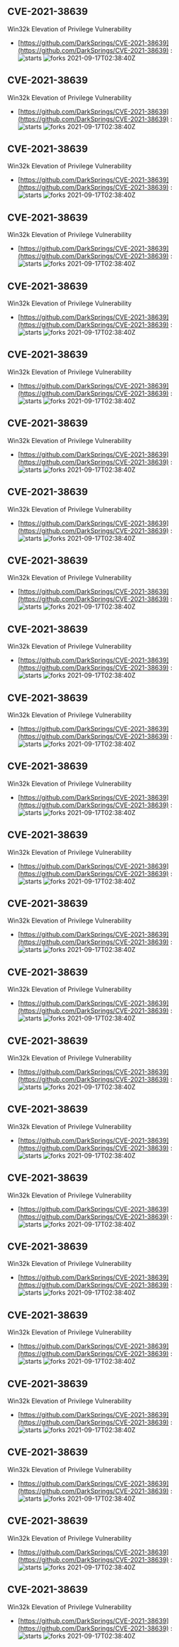 ## CVE-2021-38639
 Win32k Elevation of Privilege Vulnerability

- [https://github.com/DarkSprings/CVE-2021-38639](https://github.com/DarkSprings/CVE-2021-38639) :  
![starts](https://img.shields.io/github/stars/DarkSprings/CVE-2021-38639.svg) 
![forks](https://img.shields.io/github/forks/DarkSprings/CVE-2021-38639.svg) 
2021-09-17T02:38:40Z

## CVE-2021-38639
 Win32k Elevation of Privilege Vulnerability

- [https://github.com/DarkSprings/CVE-2021-38639](https://github.com/DarkSprings/CVE-2021-38639) :  
![starts](https://img.shields.io/github/stars/DarkSprings/CVE-2021-38639.svg) 
![forks](https://img.shields.io/github/forks/DarkSprings/CVE-2021-38639.svg) 
2021-09-17T02:38:40Z

## CVE-2021-38639
 Win32k Elevation of Privilege Vulnerability

- [https://github.com/DarkSprings/CVE-2021-38639](https://github.com/DarkSprings/CVE-2021-38639) :  
![starts](https://img.shields.io/github/stars/DarkSprings/CVE-2021-38639.svg) 
![forks](https://img.shields.io/github/forks/DarkSprings/CVE-2021-38639.svg) 
2021-09-17T02:38:40Z

## CVE-2021-38639
 Win32k Elevation of Privilege Vulnerability

- [https://github.com/DarkSprings/CVE-2021-38639](https://github.com/DarkSprings/CVE-2021-38639) :  
![starts](https://img.shields.io/github/stars/DarkSprings/CVE-2021-38639.svg) 
![forks](https://img.shields.io/github/forks/DarkSprings/CVE-2021-38639.svg) 
2021-09-17T02:38:40Z

## CVE-2021-38639
 Win32k Elevation of Privilege Vulnerability

- [https://github.com/DarkSprings/CVE-2021-38639](https://github.com/DarkSprings/CVE-2021-38639) :  
![starts](https://img.shields.io/github/stars/DarkSprings/CVE-2021-38639.svg) 
![forks](https://img.shields.io/github/forks/DarkSprings/CVE-2021-38639.svg) 
2021-09-17T02:38:40Z

## CVE-2021-38639
 Win32k Elevation of Privilege Vulnerability

- [https://github.com/DarkSprings/CVE-2021-38639](https://github.com/DarkSprings/CVE-2021-38639) :  
![starts](https://img.shields.io/github/stars/DarkSprings/CVE-2021-38639.svg) 
![forks](https://img.shields.io/github/forks/DarkSprings/CVE-2021-38639.svg) 
2021-09-17T02:38:40Z

## CVE-2021-38639
 Win32k Elevation of Privilege Vulnerability

- [https://github.com/DarkSprings/CVE-2021-38639](https://github.com/DarkSprings/CVE-2021-38639) :  
![starts](https://img.shields.io/github/stars/DarkSprings/CVE-2021-38639.svg) 
![forks](https://img.shields.io/github/forks/DarkSprings/CVE-2021-38639.svg) 
2021-09-17T02:38:40Z

## CVE-2021-38639
 Win32k Elevation of Privilege Vulnerability

- [https://github.com/DarkSprings/CVE-2021-38639](https://github.com/DarkSprings/CVE-2021-38639) :  
![starts](https://img.shields.io/github/stars/DarkSprings/CVE-2021-38639.svg) 
![forks](https://img.shields.io/github/forks/DarkSprings/CVE-2021-38639.svg) 
2021-09-17T02:38:40Z

## CVE-2021-38639
 Win32k Elevation of Privilege Vulnerability

- [https://github.com/DarkSprings/CVE-2021-38639](https://github.com/DarkSprings/CVE-2021-38639) :  
![starts](https://img.shields.io/github/stars/DarkSprings/CVE-2021-38639.svg) 
![forks](https://img.shields.io/github/forks/DarkSprings/CVE-2021-38639.svg) 
2021-09-17T02:38:40Z

## CVE-2021-38639
 Win32k Elevation of Privilege Vulnerability

- [https://github.com/DarkSprings/CVE-2021-38639](https://github.com/DarkSprings/CVE-2021-38639) :  
![starts](https://img.shields.io/github/stars/DarkSprings/CVE-2021-38639.svg) 
![forks](https://img.shields.io/github/forks/DarkSprings/CVE-2021-38639.svg) 
2021-09-17T02:38:40Z

## CVE-2021-38639
 Win32k Elevation of Privilege Vulnerability

- [https://github.com/DarkSprings/CVE-2021-38639](https://github.com/DarkSprings/CVE-2021-38639) :  
![starts](https://img.shields.io/github/stars/DarkSprings/CVE-2021-38639.svg) 
![forks](https://img.shields.io/github/forks/DarkSprings/CVE-2021-38639.svg) 
2021-09-17T02:38:40Z

## CVE-2021-38639
 Win32k Elevation of Privilege Vulnerability

- [https://github.com/DarkSprings/CVE-2021-38639](https://github.com/DarkSprings/CVE-2021-38639) :  
![starts](https://img.shields.io/github/stars/DarkSprings/CVE-2021-38639.svg) 
![forks](https://img.shields.io/github/forks/DarkSprings/CVE-2021-38639.svg) 
2021-09-17T02:38:40Z

## CVE-2021-38639
 Win32k Elevation of Privilege Vulnerability

- [https://github.com/DarkSprings/CVE-2021-38639](https://github.com/DarkSprings/CVE-2021-38639) :  
![starts](https://img.shields.io/github/stars/DarkSprings/CVE-2021-38639.svg) 
![forks](https://img.shields.io/github/forks/DarkSprings/CVE-2021-38639.svg) 
2021-09-17T02:38:40Z

## CVE-2021-38639
 Win32k Elevation of Privilege Vulnerability

- [https://github.com/DarkSprings/CVE-2021-38639](https://github.com/DarkSprings/CVE-2021-38639) :  
![starts](https://img.shields.io/github/stars/DarkSprings/CVE-2021-38639.svg) 
![forks](https://img.shields.io/github/forks/DarkSprings/CVE-2021-38639.svg) 
2021-09-17T02:38:40Z

## CVE-2021-38639
 Win32k Elevation of Privilege Vulnerability

- [https://github.com/DarkSprings/CVE-2021-38639](https://github.com/DarkSprings/CVE-2021-38639) :  
![starts](https://img.shields.io/github/stars/DarkSprings/CVE-2021-38639.svg) 
![forks](https://img.shields.io/github/forks/DarkSprings/CVE-2021-38639.svg) 
2021-09-17T02:38:40Z

## CVE-2021-38639
 Win32k Elevation of Privilege Vulnerability

- [https://github.com/DarkSprings/CVE-2021-38639](https://github.com/DarkSprings/CVE-2021-38639) :  
![starts](https://img.shields.io/github/stars/DarkSprings/CVE-2021-38639.svg) 
![forks](https://img.shields.io/github/forks/DarkSprings/CVE-2021-38639.svg) 
2021-09-17T02:38:40Z

## CVE-2021-38639
 Win32k Elevation of Privilege Vulnerability

- [https://github.com/DarkSprings/CVE-2021-38639](https://github.com/DarkSprings/CVE-2021-38639) :  
![starts](https://img.shields.io/github/stars/DarkSprings/CVE-2021-38639.svg) 
![forks](https://img.shields.io/github/forks/DarkSprings/CVE-2021-38639.svg) 
2021-09-17T02:38:40Z

## CVE-2021-38639
 Win32k Elevation of Privilege Vulnerability

- [https://github.com/DarkSprings/CVE-2021-38639](https://github.com/DarkSprings/CVE-2021-38639) :  
![starts](https://img.shields.io/github/stars/DarkSprings/CVE-2021-38639.svg) 
![forks](https://img.shields.io/github/forks/DarkSprings/CVE-2021-38639.svg) 
2021-09-17T02:38:40Z

## CVE-2021-38639
 Win32k Elevation of Privilege Vulnerability

- [https://github.com/DarkSprings/CVE-2021-38639](https://github.com/DarkSprings/CVE-2021-38639) :  
![starts](https://img.shields.io/github/stars/DarkSprings/CVE-2021-38639.svg) 
![forks](https://img.shields.io/github/forks/DarkSprings/CVE-2021-38639.svg) 
2021-09-17T02:38:40Z

## CVE-2021-38639
 Win32k Elevation of Privilege Vulnerability

- [https://github.com/DarkSprings/CVE-2021-38639](https://github.com/DarkSprings/CVE-2021-38639) :  
![starts](https://img.shields.io/github/stars/DarkSprings/CVE-2021-38639.svg) 
![forks](https://img.shields.io/github/forks/DarkSprings/CVE-2021-38639.svg) 
2021-09-17T02:38:40Z

## CVE-2021-38639
 Win32k Elevation of Privilege Vulnerability

- [https://github.com/DarkSprings/CVE-2021-38639](https://github.com/DarkSprings/CVE-2021-38639) :  
![starts](https://img.shields.io/github/stars/DarkSprings/CVE-2021-38639.svg) 
![forks](https://img.shields.io/github/forks/DarkSprings/CVE-2021-38639.svg) 
2021-09-17T02:38:40Z

## CVE-2021-38639
 Win32k Elevation of Privilege Vulnerability

- [https://github.com/DarkSprings/CVE-2021-38639](https://github.com/DarkSprings/CVE-2021-38639) :  
![starts](https://img.shields.io/github/stars/DarkSprings/CVE-2021-38639.svg) 
![forks](https://img.shields.io/github/forks/DarkSprings/CVE-2021-38639.svg) 
2021-09-17T02:38:40Z

## CVE-2021-38639
 Win32k Elevation of Privilege Vulnerability

- [https://github.com/DarkSprings/CVE-2021-38639](https://github.com/DarkSprings/CVE-2021-38639) :  
![starts](https://img.shields.io/github/stars/DarkSprings/CVE-2021-38639.svg) 
![forks](https://img.shields.io/github/forks/DarkSprings/CVE-2021-38639.svg) 
2021-09-17T02:38:40Z

## CVE-2021-38639
 Win32k Elevation of Privilege Vulnerability

- [https://github.com/DarkSprings/CVE-2021-38639](https://github.com/DarkSprings/CVE-2021-38639) :  
![starts](https://img.shields.io/github/stars/DarkSprings/CVE-2021-38639.svg) 
![forks](https://img.shields.io/github/forks/DarkSprings/CVE-2021-38639.svg) 
2021-09-17T02:38:40Z

